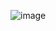 ![image](https://github.com/mayaumeow/pract4/assets/158443758/12889f6c-d255-45f6-832a-aeb3688dd1c7)
